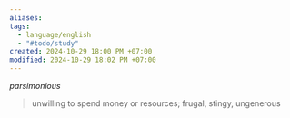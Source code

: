 ```yaml
---
aliases: 
tags:
  - language/english
  - "#todo/study"
created: 2024-10-29 18:00 PM +07:00
modified: 2024-10-29 18:02 PM +07:00
---
```

_parsimonious_
> unwilling to spend money or resources; 
> frugal, stingy, ungenerous

